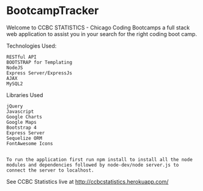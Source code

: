 # BootcampTracker

Welcome to CCBC STATISTICS - Chicago Coding Bootcamps a full stack web application to assist you in your search for the right coding boot camp.
 

Technologies Used:

    RESTful API
    BOOTSTRAP for Templating
    NodeJS
    Express Server/ExpressJs
    AJAX
    MySQL2

Libraries Used

    jQuery
    Javascript 
    Google Charts 
    Google Maps
    Bootstrap 4
    Express Server
    Sequelize ORM
    FontAwesome Icons


    To run the application first run npm install to install all the node modules and dependencies followed by node-dev/node server.js to connect the server to localhost. 

See CCBC Statistics live at http://ccbcstatistics.herokuapp.com/

